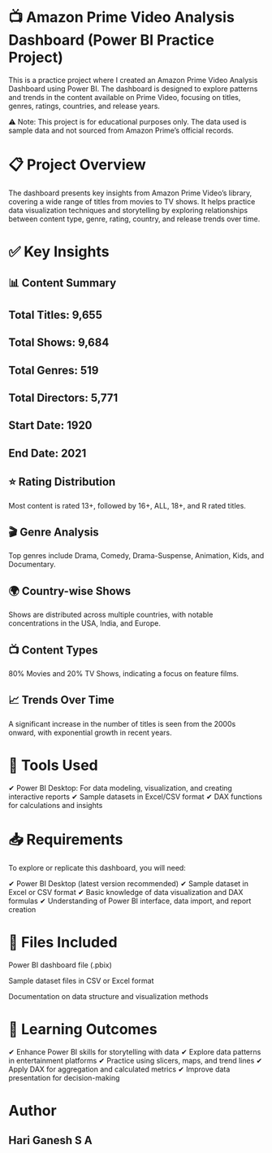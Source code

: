# 📺 Amazon Prime Video Analysis Dashboard (Power BI Practice Project)

This is a practice project where I created an Amazon Prime Video Analysis Dashboard using Power BI. The dashboard is designed to explore patterns and trends in the content available on Prime Video, focusing on titles, genres, ratings, countries, and release years.

⚠ Note: This project is for educational purposes only. The data used is sample data and not sourced from Amazon Prime’s official records.

# 📋 Project Overview

The dashboard presents key insights from Amazon Prime Video’s library, covering a wide range of titles from movies to TV shows. It helps practice data visualization techniques and storytelling by exploring relationships between content type, genre, rating, country, and release trends over time.

# ✅ Key Insights
## 📊 Content Summary
## Total Titles: 9,655
## Total Shows: 9,684
## Total Genres: 519
## Total Directors: 5,771
## Start Date: 1920
## End Date: 2021

## ⭐ Rating Distribution

Most content is rated 13+, followed by 16+, ALL, 18+, and R rated titles.

## 🎬 Genre Analysis

Top genres include Drama, Comedy, Drama-Suspense, Animation, Kids, and Documentary.

## 🌍 Country-wise Shows

Shows are distributed across multiple countries, with notable concentrations in the USA, India, and Europe.

## 📺 Content Types

80% Movies and 20% TV Shows, indicating a focus on feature films.

## 📈 Trends Over Time

A significant increase in the number of titles is seen from the 2000s onward, with exponential growth in recent years.

# 🧰 Tools Used

✔ Power BI Desktop: For data modeling, visualization, and creating interactive reports
✔ Sample datasets in Excel/CSV format
✔ DAX functions for calculations and insights

# 📥 Requirements

To explore or replicate this dashboard, you will need:

✔ Power BI Desktop (latest version recommended)
✔ Sample dataset in Excel or CSV format
✔ Basic knowledge of data visualization and DAX formulas
✔ Understanding of Power BI interface, data import, and report creation

# 📂 Files Included

Power BI dashboard file (.pbix)

Sample dataset files in CSV or Excel format

Documentation on data structure and visualization methods

# 🎯 Learning Outcomes

✔ Enhance Power BI skills for storytelling with data
✔ Explore data patterns in entertainment platforms
✔ Practice using slicers, maps, and trend lines
✔ Apply DAX for aggregation and calculated metrics
✔ Improve data presentation for decision-making

# Author 
## Hari Ganesh S A
